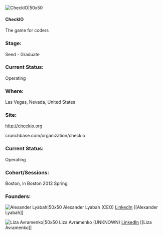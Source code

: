 

![CheckIO|50x50](https://apimg.techstars.com/connect/images/image_files/5359/5c4d/cb58/5a85/1900/0005/original/checkio.jpg)

#### CheckIO
The game for coders

### Stage: 
Seed - Graduate 

### Current Status: 
Operating

### Where:
Las Vegas, Nevada, United States

### Site:
http://checkio.org



crunchbase.com/organization/checkio

### Current Status: 
Operating

### Cohort/Sessions: 
Boston, in Boston 2013 Spring

### Founders: 

![Alexander Lyabah|50x50](https://apimg.techstars.com/connect/images/image_files/56f2e881bbe36f6fba000011/original/12346554_1102734839745550_6320610275035102271_n.jpg) Alexander Lyabah (CEO) [LinkedIn](https://linkedin.com/in/lyabah) [[Alexander Lyabah]]

![Liza Avramenko|50x50](https://s3.amazonaws.com/photos.angel.co/users/197712-medium_jpg?1352987427) Liza Avramenko (UNKNOWN) [LinkedIn](https://linkedin.com/in/avrliza) [[Liza Avramenko]]


